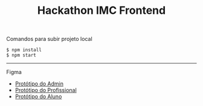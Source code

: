<h1 align="center">Hackathon IMC Frontend</h1><br>



Comandos para subir projeto local
```
$ npm install
$ npm start
```

***
Figma
- [Protótipo do Admin](https://www.figma.com/proto/ICpQXVHijGgshlJ9JkymqJ/login?node-id=1%3A6&scaling=scale-down&page-id=0%3A1&starting-point-node-id=1%3A6)
- [Protótipo do Profissional](https://www.figma.com/proto/ICpQXVHijGgshlJ9JkymqJ/login?node-id=30%3A538&scaling=scale-down&page-id=30%3A465&starting-point-node-id=30%3A538)
- [Protótipo do Aluno](https://www.figma.com/proto/ICpQXVHijGgshlJ9JkymqJ/login?node-id=30%3A778&scaling=scale-down&page-id=30%3A704&starting-point-node-id=30%3A778)